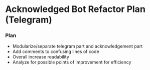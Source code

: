 # Acknowledged Bot Refactor Plan (Telegram)

### Plan
- Modularize/separate telegram part and acknowledgement part
- Add comments to confusing lines of code
- Overall increase readability
- Analyze for possible points of improvement for efficiency

